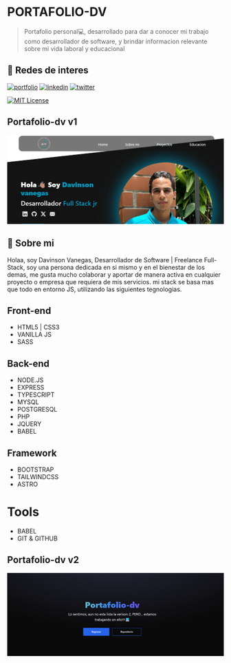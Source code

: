 
# PORTAFOLIO-DV

> Portafolio personal💻, desarrollado para dar a conocer mi trabajo como desarrollador de software, y brindar informacion relevante sobre mi vida laboral y educacional 


## 🔗 Redes de interes
[![portfolio](https://img.shields.io/badge/my_portfolio-000?style=for-the-badge&logo=ko-fi&logoColor=white)](https://portafolio-dv.netlify.app/v1/)
[![linkedin](https://img.shields.io/badge/linkedin-0A66C2?style=for-the-badge&logo=linkedin&logoColor=white)](https://www.linkedin.com/in/davinson-vanegas/)
[![twitter](https://img.shields.io/badge/twitter-1DA1F2?style=for-the-badge&logo=twitter&logoColor=white)](https://twitter.com/DavidsonV27)

[![MIT License](https://img.shields.io/badge/License-MIT-green.svg)](https://choosealicense.com/licenses/mit/)

## Portafolio-dv v1

![web_version_1](./public/img/v1.png)


## 🚀 Sobre mi
Holaa, soy Davinson Vanegas, Desarrollador de Software | Freelance Full-Stack, soy una persona dedicada en si mismo y en el bienestar de los demas, me gusta mucho colaborar y aportar de manera activa en cualquier proyecto o empresa que requiera de mis servicios. mi stack se basa mas que todo en entorno JS, utilizando las siguientes tegnologias.


## Front-end
- HTML5 | CSS3
- VANILLA JS
- SASS

## Back-end
- NODE.JS
- EXPRESS
- TYPESCRIPT
- MYSQL
- POSTGRESQL
- PHP
- JQUERY
- BABEL

## Framework
- BOOTSTRAP
- TAILWINDCSS
- ASTRO

# Tools
- BABEL
- GIT & GITHUB

## Portafolio-dv v2

![web_version_2](./public/img/v2.png)


